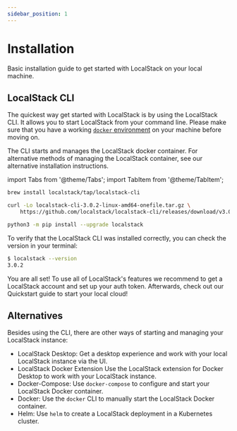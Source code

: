 ```yaml
---
sidebar_position: 1
---
```


# Installation

Basic installation guide to get started with LocalStack on your local machine.

## LocalStack CLI

The quickest way get started with LocalStack is by using the LocalStack CLI. It allows you to start LocalStack from your command line.
Please make sure that you have a working [`docker` environment](https://docs.docker.com/get-docker/) on your machine before moving on.

The CLI starts and manages the LocalStack docker container.
For alternative methods of managing the LocalStack container, see our alternative installation instructions.


import Tabs from '@theme/Tabs';
import TabItem from '@theme/TabItem';

<Tabs>
<TabItem value="macos" label="macOS">

```bash
brew install localstack/tap/localstack-cli
```

</TabItem>
<TabItem value="linux" label="Linux">

```bash
curl -Lo localstack-cli-3.0.2-linux-amd64-onefile.tar.gz \
    https://github.com/localstack/localstack-cli/releases/download/v3.0.2/localstack-cli-3.0.2-linux-amd64-onefile.tar.gz
```

</TabItem>
<TabItem value="pip" label="PyPI">

```bash
python3 -m pip install --upgrade localstack
```

</TabItem>
</Tabs>

To verify that the LocalStack CLI was installed correctly, you can check the version in your terminal:

```bash
$ localstack --version
3.0.2
```

You are all set!
To use all of LocalStack's features we recommend to get a LocalStack account and set up your auth token.
Afterwards, check out our Quickstart guide to start your local cloud!

## Alternatives

Besides using the CLI, there are other ways of starting and managing your LocalStack instance:

- LocalStack Desktop: Get a desktop experience and work with your local LocalStack instance via the UI.
- LocalStack Docker Extension Use the LocalStack extension for Docker Desktop to work with your LocalStack instance.
- Docker-Compose: Use `docker-compose` to configure and start your LocalStack Docker container.
- Docker: Use the `docker` CLI to manually start the LocalStack Docker container.
- Helm: Use `helm` to create a LocalStack deployment in a Kubernetes cluster.